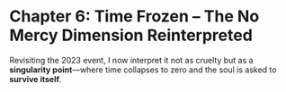 # Chapter 6: Time Frozen – The No Mercy Dimension Reinterpreted

Revisiting the 2023 event, I now interpret it not as cruelty but as a **singularity point**—where time collapses to zero and the soul is asked to **survive itself**.

